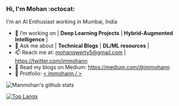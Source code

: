### Hi, I'm Mohan :octocat:
I'm an AI Enthusiast working in Mumbai, India


- 🔭 I’m working on | **Deep Learning Projects** | **Hybrid-Augmented Intelligence** | 
- 💬 Ask me about  | **Technical Blogs** | **DL/ML resources**  |
- 📫 Reach me at: mohanqwerty5@gmail.com  |   https://twitter.com/immohann
- 📑 Read my blogs on Medium: https://medium.com/@immohann
- 👾 Protfolio: [ < immohann / > ](https://immohann.github.io/Portfolio/) 





![Manmohan's github stats](https://github-readme-stats.vercel.app/api?username=immohann&count_private=true&show_icons=true&theme=algolia)

[![Top Langs](https://github-readme-stats.vercel.app/api/top-langs/?username=immohann&layout=compact&show_icons=true&theme=algolia)](https://github.com/immohann/github-readme-stats)
